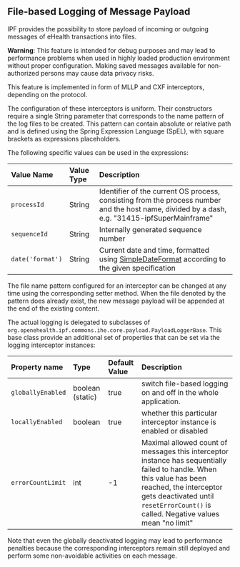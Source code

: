 
## File-based Logging of Message Payload

IPF provides the possibility to store payload of incoming or outgoing messages of eHealth transactions into files.

**Warning**:
This feature is intended for debug purposes and may lead to performance problems when used in highly loaded production environment without proper configuration.
Making saved messages available for non-authorized persons may cause data privacy risks.

This feature is implemented in form of MLLP and CXF interceptors, depending on the protocol. 

The configuration of these interceptors is uniform. Their constructors require a single String parameter that corresponds to the name pattern 
of the log files to be created. This pattern can contain absolute or relative path and is defined using the Spring Expression Language (SpEL), 
with square brackets as expressions placeholders. 

The following specific values can be used in the expressions:

| Value Name          | Value Type | Description
|:--------------------|:-----------|:----------------------------------------------------------------
| `processId`         | String     | Identifier of the current OS process, consisting from the process number and the host name, divided by a dash, e.g. "31415-ipfSuperMainframe"
| `sequenceId`        | String     | Internally generated sequence number
| `date('format')`    | String     | Current date and time, formatted using [SimpleDateFormat](https://docs.oracle.com/javase/8/docs/api/java/text/SimpleDateFormat.html) according to the given specification

The file name pattern configured for an interceptor can be changed at any time using the corresponding setter method. 
When the file denoted by the pattern does already exist, the new message payload will be appended at the end of the existing content.

The actual logging is delegated to subclasses of `org.openehealth.ipf.commons.ihe.core.payload.PayloadLoggerBase`. This base class provide
an additional set of properties that can be set via the logging interceptor instances:


| Property name       | Type            | Default Value   | Description                                                                    |
|:--------------------|:----------------|:----------------|:-------------------------------------------------------------------------------|
| `globallyEnabled`   | boolean (static)| true            | switch file-based logging on and off in the whole application. 
| `locallyEnabled`    | boolean         | true            | whether this particular interceptor instance is enabled or disabled 
| `errorCountLimit`   | int             | -1              | Maximal allowed count of messages this interceptor instance has sequentially failed to handle. When this value has been reached, the interceptor gets deactivated until `resetErrorCount()` is called. Negative values mean "no limit" 

Note that even the globally deactivated logging may lead to performance penalties because the corresponding interceptors remain still deployed and perform some non-avoidable activities on each message.